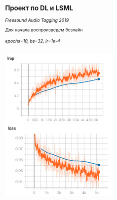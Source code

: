 ## Проект по DL и LSML 
*Freesound Audio Tagging 2019*

Для начала воспроизведем безлайн 

######  epochs=10, bs=32, lr=1e-4

<img src="./img/lrap.png" alt="drawing" width="350"/> <img src="./img/loss.png" alt="drawing" width="350"/>


